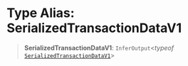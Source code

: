 # Type Alias: SerializedTransactionDataV1

> **SerializedTransactionDataV1**: `InferOutput`\<*typeof* [`SerializedTransactionDataV1`](../variables/SerializedTransactionDataV1.md)\>
